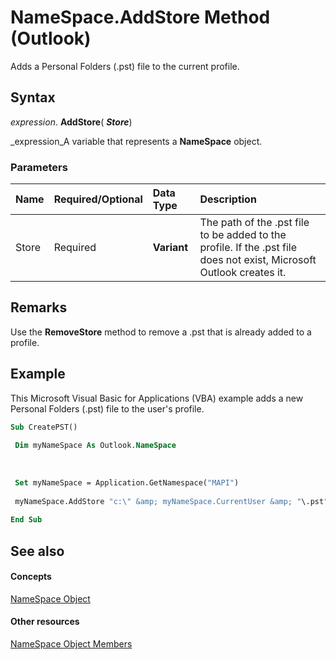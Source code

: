 
# NameSpace.AddStore Method (Outlook)

Adds a Personal Folders (.pst) file to the current profile.


## Syntax

 _expression_. **AddStore**( **_Store_**)

 _expression_A variable that represents a  **NameSpace** object.


### Parameters



|**Name**|**Required/Optional**|**Data Type**|**Description**|
|:-----|:-----|:-----|:-----|
|Store|Required| **Variant**|The path of the .pst file to be added to the profile. If the .pst file does not exist, Microsoft Outlook creates it.|

## Remarks

Use the  **RemoveStore** method to remove a .pst that is already added to a profile.


## Example

This Microsoft Visual Basic for Applications (VBA) example adds a new Personal Folders (.pst) file to the user's profile.


```vb
Sub CreatePST() 
 
 Dim myNameSpace As Outlook.NameSpace 
 
 
 
 Set myNameSpace = Application.GetNamespace("MAPI") 
 
 myNameSpace.AddStore "c:\" &amp; myNameSpace.CurrentUser &amp; "\.pst" 
 
End Sub
```


## See also


#### Concepts


 [NameSpace Object](f0dcaa19-07f5-5d42-a3bf-2e42b7885644.md)
#### Other resources


 [NameSpace Object Members](d7a978a3-a2c8-6195-c5f8-af8773500456.md)
